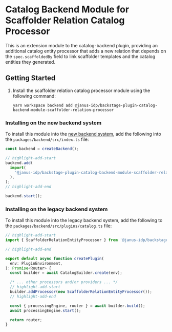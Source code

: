 # Catalog Backend Module for Scaffolder Relation Catalog Processor

This is an extension module to the catalog-backend plugin, providing an additional catalog entity processor that adds a new relation that depends on the `spec.scaffoldedBy` field to link scaffolder templates and the catalog entities they generated.

## Getting Started

1. Install the scaffolder relation catalog processor module using the following command:

   ```console
   yarn workspace backend add @janus-idp/backstage-plugin-catalog-backend-module-scaffolder-relation-processor
   ```

### Installing on the new backend system

To install this module into the [new backend system](https://backstage.io/docs/backend-system/), add the following into the `packages/backend/src/index.ts` file:

```ts title="packages/backend/src/index.ts
const backend = createBackend();

// highlight-add-start
backend.add(
  import(
    '@janus-idp/backstage-plugin-catalog-backend-module-scaffolder-relation-processor/alpha'
  ),
);
// highlight-add-end

backend.start();
```

### Installing on the legacy backend system

To install this module into the legacy backend system, add the following to the `packages/backend/src/plugins/catalog.ts` file:

```ts title=packages/backend/src/plugins/catalog.ts
// highlight-add-start
import { ScaffolderRelationEntityProcessor } from '@janus-idp/backstage-plugin-catalog-backend-module-scaffolder-relation-processor';

// highlight-add-end

export default async function createPlugin(
  env: PluginEnvironment,
): Promise<Router> {
  const builder = await CatalogBuilder.create(env);

  /* ... other processors and/or providers ... */
  // highlight-add-start
  builder.addProcessor(new ScaffolderRelationEntityProcessor());
  // highlight-add-end

  const { processingEngine, router } = await builder.build();
  await processingEngine.start();

  return router;
}
```
